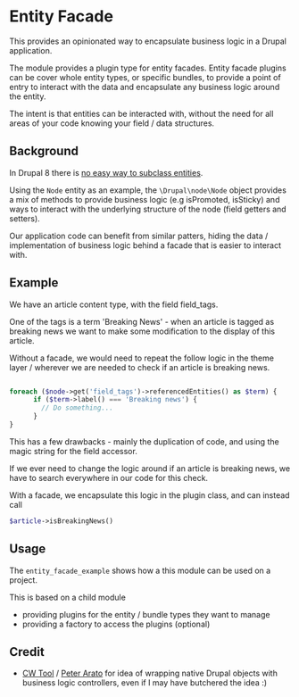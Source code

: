 # Entity Facade

This provides an opinionated way to encapsulate business logic in a Drupal application.

The module provides a plugin type for entity facades. Entity facade plugins can be cover whole entity types, or specific bundles, to provide a point of entry to interact with the data and encapsulate any business logic around the entity.

The intent is that entities can be interacted with, without the need for all areas of your code knowing your field / data structures.

## Background

In Drupal 8 there is [no easy way to subclass entities](https://www.drupal.org/project/drupal/issues/2570593). 

Using the `Node` entity as an example, the `\Drupal\node\Node` object provides a mix of methods to provide business logic (e.g isPromoted, isSticky) and ways to interact with the underlying structure of the node (field getters and setters).

Our application code can benefit from similar patters, hiding the data / implementation of business logic behind a facade that is easier to interact with.

## Example

We have an article content type, with the field field_tags.

One of the tags is a term 'Breaking News' - when an article is tagged as breaking news
we want to make some modification to the display of this article.

Without a facade, we would need to repeat the follow logic in the theme layer / wherever we are needed to check if an article is breaking news.

```php

foreach ($node->get('field_tags')->referencedEntities() as $term) {
      if ($term->label() === 'Breaking news') {
        // Do something...
      }
}
```

This has a few drawbacks - mainly the duplication of code, and using the magic string for the field accessor.

If we ever need to change the logic around if an article is breaking news, we have to search everywhere in our code for this check.

With a facade, we encapsulate this logic in the plugin class, and can instead call
```php
$article->isBreakingNews()
```

## Usage

The `entity_facade_example` shows how a this module can be used on a project.

This is based on a child module 
- providing plugins for the entity / bundle types they want to manage
- providing a factory to access the plugins (optional)

## Credit
- [CW Tool](https://github.com/cameronandwilding/cwtool) / [Peter Arato](https://github.com/itarato) for idea of wrapping native Drupal objects with business logic controllers, even if I may have butchered the idea :)
